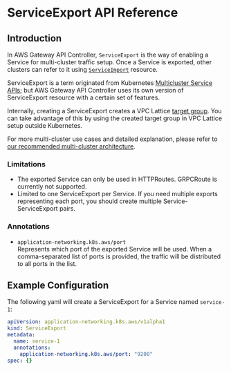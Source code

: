 # ServiceExport API Reference

## Introduction

In AWS Gateway API Controller, `ServiceExport` is the way of enabling a Service for multi-cluster traffic setup.
Once a Service is exported, other clusters can refer to it using [`ServiceImport`](service-import.md) resource.

ServiceExport is a term originated from Kubernetes [Multicluster Service APIs](https://multicluster.sigs.k8s.io/concepts/multicluster-services-api/);
but AWS Gateway API Controller uses its own version of ServiceExport resource with a certain set of features.

Internally, creating a ServiceExport creates a VPC Lattice [target group](https://docs.aws.amazon.com/vpc-lattice/latest/ug/target-groups.html).
You can take advantage of this by using the created target group in VPC Lattice setup outside Kubernetes.

For more multi-cluster use cases and detailed explanation, please refer to [our recommended multi-cluster architecture](../guides/multi-cluster.md).

### Limitations
* The exported Service can only be used in HTTPRoutes. GRPCRoute is currently not supported.
* Limited to one ServiceExport per Service. If you need multiple exports representing each port,
  you should create multiple Service-ServiceExport pairs.

### Annotations

* `application-networking.k8s.aws/port`  
  Represents which port of the exported Service will be used.
  When a comma-separated list of ports is provided, the traffic will be distributed to all ports in the list.

## Example Configuration

The following yaml will create a ServiceExport for a Service named `service-1`:
```yaml
apiVersion: application-networking.k8s.aws/v1alpha1
kind: ServiceExport
metadata:
  name: service-1
  annotations:
    application-networking.k8s.aws/port: "9200"
spec: {}
```
